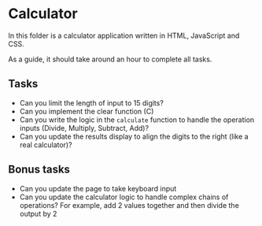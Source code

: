 # Calculator

In this folder is a calculator application written in HTML, JavaScript and CSS.

As a guide, it should take around an hour to complete all tasks.


## Tasks
- Can you limit the length of input to 15 digits?
- Can you implement the clear function (C)
- Can you write the logic in the `calculate` function to handle the operation inputs (Divide, Multiply, Subtract, Add)?
- Can you update the results display to align the digits to the right (like a real calculator)?


## Bonus tasks
- Can you update the page to take keyboard input
- Can you update the calculator logic to handle complex chains of operations? For example, add 2 values together and then divide the output by 2
